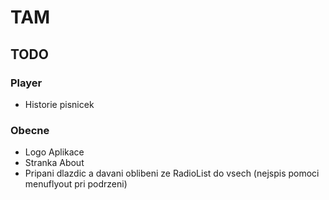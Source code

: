 # TAM

## TODO

### Player
* Historie pisnicek 

### Obecne

* Logo Aplikace
* Stranka About 
* Pripani dlazdic a davani oblibeni ze RadioList do vsech (nejspis pomoci menuflyout pri podrzeni)

